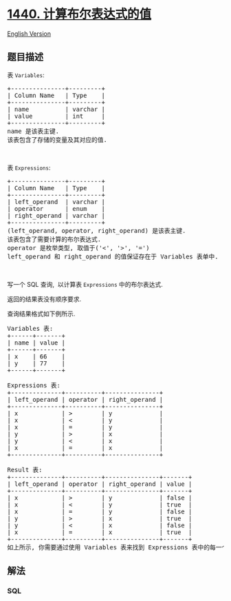 # [1440. 计算布尔表达式的值](https://leetcode.cn/problems/evaluate-boolean-expression)

[English Version](/solution/1400-1499/1440.Evaluate%20Boolean%20Expression/README_EN.md)

## 题目描述

<!-- 这里写题目描述 -->

<p>表 <code>Variables</code>:</p>

<pre>+---------------+---------+
| Column Name   | Type    |
+---------------+---------+
| name          | varchar |
| value         | int     |
+---------------+---------+
name 是该表主键.
该表包含了存储的变量及其对应的值.
</pre>

<p>&nbsp;</p>

<p>表 <code>Expressions</code>:</p>

<pre>+---------------+---------+
| Column Name   | Type    |
+---------------+---------+
| left_operand  | varchar |
| operator      | enum    |
| right_operand | varchar |
+---------------+---------+
(left_operand, operator, right_operand) 是该表主键.
该表包含了需要计算的布尔表达式.
operator 是枚举类型, 取值于(&#39;&lt;&#39;, &#39;&gt;&#39;, &#39;=&#39;)
left_operand 和 right_operand 的值保证存在于 Variables 表单中.
</pre>

<p>&nbsp;</p>

<p>写一个 SQL 查询,&nbsp; 以计算表 <code>Expressions</code>&nbsp;中的布尔表达式.</p>

<p>返回的结果表没有顺序要求.</p>

<p>查询结果格式如下例所示.</p>

<pre>Variables 表:
+------+-------+
| name | value |
+------+-------+
| x    | 66    |
| y    | 77    |
+------+-------+

Expressions 表:
+--------------+----------+---------------+
| left_operand | operator | right_operand |
+--------------+----------+---------------+
| x            | &gt;        | y             |
| x            | &lt;        | y             |
| x            | =        | y             |
| y            | &gt;        | x             |
| y            | &lt;        | x             |
| x            | =        | x             |
+--------------+----------+---------------+

Result 表:
+--------------+----------+---------------+-------+
| left_operand | operator | right_operand | value |
+--------------+----------+---------------+-------+
| x            | &gt;        | y             | false |
| x            | &lt;        | y             | true  |
| x            | =        | y             | false |
| y            | &gt;        | x             | true  |
| y            | &lt;        | x             | false |
| x            | =        | x             | true  |
+--------------+----------+---------------+-------+
如上所示, 你需要通过使用 Variables 表来找到 Expressions 表中的每一个布尔表达式的值.
</pre>

## 解法

### **SQL**

```sql

```
